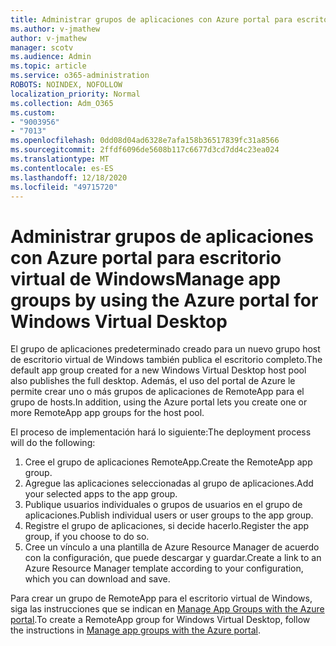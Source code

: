 ```yaml
---
title: Administrar grupos de aplicaciones con Azure portal para escritorio virtual de Windows
ms.author: v-jmathew
author: v-jmathew
manager: scotv
ms.audience: Admin
ms.topic: article
ms.service: o365-administration
ROBOTS: NOINDEX, NOFOLLOW
localization_priority: Normal
ms.collection: Adm_O365
ms.custom:
- "9003956"
- "7013"
ms.openlocfilehash: 0dd08d04ad6328e7afa158b36517839fc31a8566
ms.sourcegitcommit: 2ffdf6096de5608b117c6677d3cd7dd4c23ea024
ms.translationtype: MT
ms.contentlocale: es-ES
ms.lasthandoff: 12/18/2020
ms.locfileid: "49715720"
---
```

# <a name="manage-app-groups-by-using-the-azure-portal-for-windows-virtual-desktop"></a><span data-ttu-id="c59e8-102">Administrar grupos de aplicaciones con Azure portal para escritorio virtual de Windows</span><span class="sxs-lookup"><span data-stu-id="c59e8-102">Manage app groups by using the Azure portal for Windows Virtual Desktop</span></span>

<span data-ttu-id="c59e8-103">El grupo de aplicaciones predeterminado creado para un nuevo grupo host de escritorio virtual de Windows también publica el escritorio completo.</span><span class="sxs-lookup"><span data-stu-id="c59e8-103">The default app group created for a new Windows Virtual Desktop host pool also publishes the full desktop.</span></span> <span data-ttu-id="c59e8-104">Además, el uso del portal de Azure le permite crear uno o más grupos de aplicaciones de RemoteApp para el grupo de hosts.</span><span class="sxs-lookup"><span data-stu-id="c59e8-104">In addition, using the Azure portal lets you create one or more RemoteApp app groups for the host pool.</span></span>

<span data-ttu-id="c59e8-105">El proceso de implementación hará lo siguiente:</span><span class="sxs-lookup"><span data-stu-id="c59e8-105">The deployment process will do the following:</span></span>

1. <span data-ttu-id="c59e8-106">Cree el grupo de aplicaciones RemoteApp.</span><span class="sxs-lookup"><span data-stu-id="c59e8-106">Create the RemoteApp app group.</span></span>
2. <span data-ttu-id="c59e8-107">Agregue las aplicaciones seleccionadas al grupo de aplicaciones.</span><span class="sxs-lookup"><span data-stu-id="c59e8-107">Add your selected apps to the app group.</span></span>
3. <span data-ttu-id="c59e8-108">Publique usuarios individuales o grupos de usuarios en el grupo de aplicaciones.</span><span class="sxs-lookup"><span data-stu-id="c59e8-108">Publish individual users or user groups to the app group.</span></span>
4. <span data-ttu-id="c59e8-109">Registre el grupo de aplicaciones, si decide hacerlo.</span><span class="sxs-lookup"><span data-stu-id="c59e8-109">Register the app group, if you choose to do so.</span></span>
5. <span data-ttu-id="c59e8-110">Cree un vínculo a una plantilla de Azure Resource Manager de acuerdo con la configuración, que puede descargar y guardar.</span><span class="sxs-lookup"><span data-stu-id="c59e8-110">Create a link to an Azure Resource Manager template according to your configuration, which you can download and save.</span></span>

<span data-ttu-id="c59e8-111">Para crear un grupo de RemoteApp para el escritorio virtual de Windows, siga las instrucciones que se indican en [Manage App Groups with the Azure portal](https://go.microsoft.com/fwlink/?linkid=2129550).</span><span class="sxs-lookup"><span data-stu-id="c59e8-111">To create a RemoteApp group for Windows Virtual Desktop, follow the instructions in [Manage app groups with the Azure portal](https://go.microsoft.com/fwlink/?linkid=2129550).</span></span>
